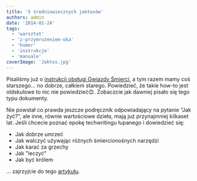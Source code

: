 ```yaml
---
title: '5 średniowiecznych jaktosów'
authors: admin
date: '2014-01-24'
tags:
  - 'warsztat'
  - 'z-przymrużeniem-oka'
  - 'humor'
  - 'instrukcje'
  - 'manuale'
coverImage: 'Jaktos.jpg'
---
```


Pisaliśmy już o
[instrukcji obsługi Gwiazdy Śmierci](../ten-dokument-warto-miec-pod-reka/index.md),
a tym razem mamy coś starszego... no dobrze, całkiem starego. Powiedzieć, że
takie how-to jest oldskulowe to nic nie powiedzieć😊. Zobaczcie jak dawniej
pisało się tego typu dokumenty.

<!--truncate-->

Nie powstał co prawda jeszcze podręcznik odpowiadający na pytanie "Jak żyć?",
ale inne, równie wartościowe dzieła, mają już przynajmniej kilkaset lat. Jeśli
chcecie poznać epokę techwritingu łupanego i dowiedzieć się:

- Jak dobrze umrzeć
- Jak walczyć używając różnych śmiercionośnych narzędzi
- Jak karać za grzechy
- Jak "leczyć"
- Jak być królem

... zajrzyjcie do tego
[artykułu](http://mentalfloss.com/article/52725/5-how-manuals-middle-ages).
